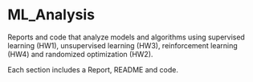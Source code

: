 # ML_Analysis
Reports and code that analyze models and algorithms using supervised learning (HW1), unsupervised learning (HW3), reinforcement learning (HW4) and randomized optimization (HW2). 

Each section includes a Report, README and code. 
